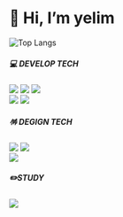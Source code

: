 <div align="left">
  
<h1>👋 Hi, I’m yelim</h1>

![Top Langs](https://github-readme-stats.vercel.app/api/top-langs/?username=yelim03&layout=compact)

<h5>💻 DEVELOP TECH</h5>
<p style=><img src="https://img.shields.io/badge/-HTML-E34F26?style=flat-square&logo=html5&logoColor=white"> <img src="https://img.shields.io/badge/-CSS-1572B6?style=flat-square&logo=css3&logoColor=white"> <img src="https://img.shields.io/badge/-SASS-CC6699?style=flat-square&logo=sass&logoColor=white"><br><img src="https://img.shields.io/badge/-jQuery-0769AD?style=flat-square&logo=jquery&logoColor=white"> <img src="https://img.shields.io/badge/-JavaScript-F7DF1E?style=flat-square&logo=javascript&logoColor=white"></p>


<h5>🪅 DEGIGN TECH</h5>
<p><img src="https://img.shields.io/badge/-PhotoShop-31A8FF?style=flat-square&logo=adobephotoshop&logoColor=white"> <img src="https://img.shields.io/badge/-Illustrator-FF9A00?style=flat-square&logo=adobeillustrator&logoColor=white"> <br><img src="https://img.shields.io/badge/-Figma-F24E1E?style=flat-square&logo=figma&logoColor=white"></p>


<h5>✏️STUDY</h5>
<a href="">
  <img src="https://img.shields.io/badge/Notion-000000?style=flat-square&logo=Notion&logoColor=white">
</a>

</div>
